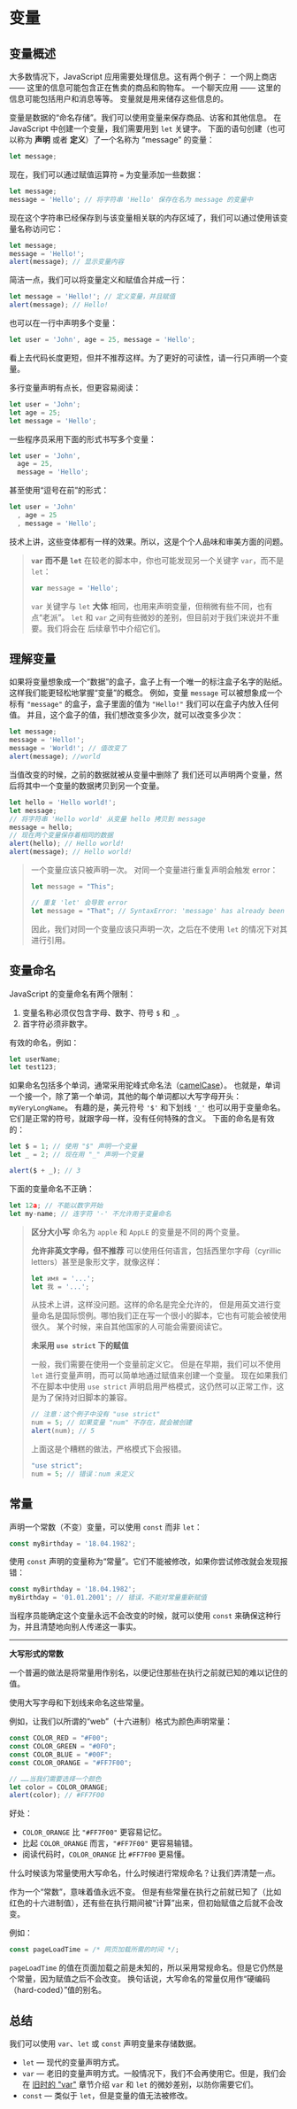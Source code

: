 # 变量

## 变量概述

大多数情况下，JavaScript 应用需要处理信息。这有两个例子：
一个网上商店 —— 这里的信息可能包含正在售卖的商品和购物车。
一个聊天应用 —— 这里的信息可能包括用户和消息等等。
变量就是用来储存这些信息的。

变量是数据的“命名存储”。我们可以使用变量来保存商品、访客和其他信息。
在 JavaScript 中创建一个变量，我们需要用到 `let` 关键字。
下面的语句创建（也可以称为 **声明** 或者 **定义**）了一个名称为 “message” 的变量：

```javascript
let message;
```

现在，我们可以通过赋值运算符 `=` 为变量添加一些数据：

```javascript
let message;
message = 'Hello'; // 将字符串 'Hello' 保存在名为 message 的变量中
```

现在这个字符串已经保存到与该变量相关联的内存区域了，我们可以通过使用该变量名称访问它：

```javascript
let message;
message = 'Hello!';
alert(message); // 显示变量内容
```

简洁一点，我们可以将变量定义和赋值合并成一行：

```javascript
let message = 'Hello!'; // 定义变量，并且赋值
alert(message); // Hello!
```

也可以在一行中声明多个变量：

```javascript
let user = 'John', age = 25, message = 'Hello';
```

看上去代码长度更短，但并不推荐这样。为了更好的可读性，请一行只声明一个变量。

多行变量声明有点长，但更容易阅读：

```javascript
let user = 'John';
let age = 25;
let message = 'Hello';
```

一些程序员采用下面的形式书写多个变量：

```javascript
let user = 'John',
  age = 25,
  message = 'Hello';
```

甚至使用“逗号在前”的形式：

```javascript
let user = 'John'
  , age = 25
  , message = 'Hello';
```

技术上讲，这些变体都有一样的效果。所以，这是个个人品味和审美方面的问题。

> **`var` 而不是 `let`**
> 在较老的脚本中，你也可能发现另一个关键字 `var`，而不是 `let`：
>
> ```javascript
> var message = 'Hello';
> ```
>
> `var` 关键字与 `let` **大体** 相同，也用来声明变量，但稍微有些不同，也有点“老派”。
> `let` 和 `var` 之间有些微妙的差别，但目前对于我们来说并不重要。我们将会在 后续章节中介绍它们。

## 理解变量

如果将变量想象成一个“数据”的盒子，盒子上有一个唯一的标注盒子名字的贴纸。这样我们能更轻松地掌握“变量”的概念。
例如，变量 `message` 可以被想象成一个标有 `"message"` 的盒子，盒子里面的值为 `"Hello!"`
我们可以在盒子内放入任何值。
并且，这个盒子的值，我们想改变多少次，就可以改变多少次：

```javascript
let message;
message = 'Hello!';
message = 'World!'; // 值改变了
alert(message); //world
```

当值改变的时候，之前的数据就被从变量中删除了
我们还可以声明两个变量，然后将其中一个变量的数据拷贝到另一个变量。

```javascript
let hello = 'Hello world!';
let message;
// 将字符串 'Hello world' 从变量 hello 拷贝到 message
message = hello;
// 现在两个变量保存着相同的数据
alert(hello); // Hello world!
alert(message); // Hello world!
```

> 一个变量应该只被声明一次。
> 对同一个变量进行重复声明会触发 error：
>
> ```javascript
> let message = "This";
> 
> // 重复 'let' 会导致 error
> let message = "That"; // SyntaxError: 'message' has already been declared
> ```
>
> 因此，我们对同一个变量应该只声明一次，之后在不使用 `let` 的情况下对其进行引用。

## 变量命名

JavaScript 的变量命名有两个限制：

1. 变量名称必须仅包含字母、数字、符号 `$` 和 `_`。
2. 首字符必须非数字。

有效的命名，例如：

```javascript
let userName;
let test123;
```

如果命名包括多个单词，通常采用驼峰式命名法（[camelCase](https://en.wikipedia.org/wiki/CamelCase)）。
也就是，单词一个接一个，除了第一个单词，其他的每个单词都以大写字母开头：`myVeryLongName`。
有趣的是，美元符号 `'$'` 和下划线 `'_'` 也可以用于变量命名。它们是正常的符号，就跟字母一样，没有任何特殊的含义。
下面的命名是有效的：

```javascript
let $ = 1; // 使用 "$" 声明一个变量
let _ = 2; // 现在用 "_" 声明一个变量

alert($ + _); // 3
```

下面的变量命名不正确：

```javascript
let 12a; // 不能以数字开始
let my-name; // 连字符 '-' 不允许用于变量命名
```

> **区分大小写**
> 命名为 `apple` 和 `AppLE` 的变量是不同的两个变量。
>
> **允许非英文字母，但不推荐**
> 可以使用任何语言，包括西里尔字母（cyrillic letters）甚至是象形文字，就像这样：
>
> ```javascript
> let имя = '...';
> let 我 = '...';
> ```
>
> 从技术上讲，这样没问题。这样的命名是完全允许的，
> 但是用英文进行变量命名是国际惯例。哪怕我们正在写一个很小的脚本，它也有可能会被使用很久。
> 某个时候，来自其他国家的人可能会需要阅读它。
>
> **未采用 `use strict` 下的赋值**
>
> 一般，我们需要在使用一个变量前定义它。
> 但是在早期，我们可以不使用 `let` 进行变量声明，而可以简单地通过赋值来创建一个变量。
> 现在如果我们不在脚本中使用 `use strict` 声明启用严格模式，这仍然可以正常工作，这是为了保持对旧脚本的兼容。
>
> ```javascript
> // 注意：这个例子中没有 "use strict"
> num = 5; // 如果变量 "num" 不存在，就会被创建
> alert(num); // 5
> ```
>
> 上面这是个糟糕的做法，严格模式下会报错。
>
> ```javascript
> "use strict";
> num = 5; // 错误：num 未定义
> ```

## 常量

声明一个常数（不变）变量，可以使用 `const` 而非 `let`：

```javascript
const myBirthday = '18.04.1982';
```

使用 `const` 声明的变量称为“常量”。它们不能被修改，如果你尝试修改就会发现报错：

```javascript
const myBirthday = '18.04.1982';
myBirthday = '01.01.2001'; // 错误，不能对常量重新赋值
```

当程序员能确定这个变量永远不会改变的时候，就可以使用 `const` 来确保这种行为，并且清楚地向别人传递这一事实。

---

**大写形式的常数**

一个普遍的做法是将常量用作别名，以便记住那些在执行之前就已知的难以记住的值。

使用大写字母和下划线来命名这些常量。

例如，让我们以所谓的“web”（十六进制）格式为颜色声明常量：

```javascript
const COLOR_RED = "#F00";
const COLOR_GREEN = "#0F0";
const COLOR_BLUE = "#00F";
const COLOR_ORANGE = "#FF7F00";

// ……当我们需要选择一个颜色
let color = COLOR_ORANGE;
alert(color); // #FF7F00
```

好处：

- `COLOR_ORANGE` 比 `"#FF7F00"` 更容易记忆。
- 比起 `COLOR_ORANGE` 而言，`"#FF7F00"` 更容易输错。
- 阅读代码时，`COLOR_ORANGE` 比 `#FF7F00` 更易懂。

什么时候该为常量使用大写命名，什么时候进行常规命名？让我们弄清楚一点。

作为一个“常数”，意味着值永远不变。
但是有些常量在执行之前就已知了（比如红色的十六进制值），还有些在执行期间被“计算”出来，但初始赋值之后就不会改变。

例如：

```javascript
const pageLoadTime = /* 网页加载所需的时间 */;
```

`pageLoadTime` 的值在页面加载之前是未知的，所以采用常规命名。但是它仍然是个常量，因为赋值之后不会改变。
换句话说，大写命名的常量仅用作“硬编码（hard-coded）”值的别名。

## 总结

我们可以使用 `var`、`let` 或 `const` 声明变量来存储数据。

- `let` — 现代的变量声明方式。
- `var` — 老旧的变量声明方式。一般情况下，我们不会再使用它。但是，我们会在 [旧时的 "var"](https://zh.javascript.info/var) 章节介绍 `var` 和 `let` 的微妙差别，以防你需要它们。
- `const` — 类似于 `let`，但是变量的值无法被修改。
